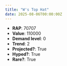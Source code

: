 ```yaml
---
title: "W's Top Hat"
date: 2025-08-06T00:00:00Z
---
```

- **RAP**: 70707
- **Value**: 110000
- **Demand level**: 0
- **Trend**: 2
- **Projected?**: True
- **Hyped?**: True
- **Rare?**: True
